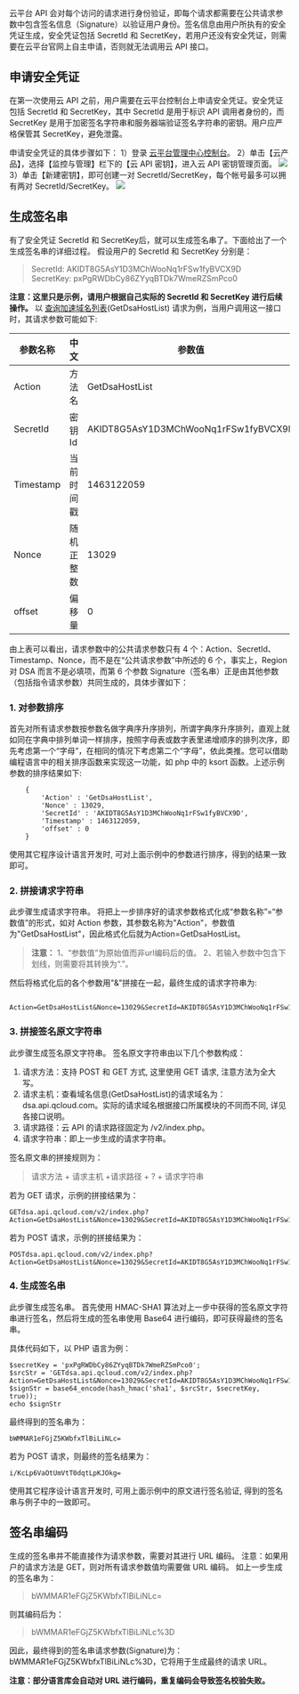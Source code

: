 云平台 API 会对每个访问的请求进行身份验证，即每个请求都需要在公共请求参数中包含签名信息（Signature）以验证用户身份。签名信息由用户所执有的安全凭证生成，安全凭证包括 SecretId 和 SecretKey，若用户还没有安全凭证，则需要在云平台官网上自主申请，否则就无法调用云 API 接口。

## 申请安全凭证

在第一次使用云 API 之前，用户需要在云平台控制台上申请安全凭证。安全凭证包括 SecretId 和 SecretKey，其中 SecretId 是用于标识 API 调用者身份的，而SecretKey 是用于加密签名字符串和服务器端验证签名字符串的密钥。用户应严格保管其 SecretKey，避免泄露。

申请安全凭证的具体步骤如下：
1）登录 [云平台管理中心控制台](http://console.tce.fsphere.cn/)。
2）单击【云产品】，选择【监控与管理】栏下的【云 API 密钥】，进入云 API 密钥管理页面。
![](http://imgcache.tce.fsphere.cn/image/mccdn.qcloud.com/static/img/d9ee6db6ea3736d5aa04b9f161242b27/image.jpg)
3）单击【新建密钥】，即可创建一对 SecretId/SecretKey，每个帐号最多可以拥有两对 SecretId/SecretKey。
![](http://imgcache.tce.fsphere.cn/image/mccdn.qcloud.com/static/img/939bf79efcc5b8da20e529b0640884d7/image.jpg)

## 生成签名串
有了安全凭证 SecretId 和 SecretKey后，就可以生成签名串了。下面给出了一个生成签名串的详细过程。
假设用户的 SecretId 和 SecretKey 分别是：
>SecretId: AKIDT8G5AsY1D3MChWooNq1rFSw1fyBVCX9D  
>SecretKey: pxPgRWDbCy86ZYyqBTDk7WmeRZSmPco0

**注意：这里只是示例，请用户根据自己实际的 SecretId 和 SecretKey 进行后续操作。**
以 [查询加速域名列表](http://tce.fsphere.cn/document/product/570/13940)(GetDsaHostList) 请求为例，当用户调用这一接口时，其请求参数可能如下:

| 参数名称      | 中文     | 参数值                                  |
| --------- | ------ | ------------------------------------ |
| Action    | 方法名    | GetDsaHostList                     |
| SecretId  | 密钥Id   | AKIDT8G5AsY1D3MChWooNq1rFSw1fyBVCX9D |
| Timestamp | 当前时间戳  | 1463122059                           |
| Nonce     | 随机正整数  | 13029                                |
| offset    | 偏移量    | 0                                    |

由上表可以看出，请求参数中的公共请求参数只有 4 个：Action、SecretId、Timestamp、Nonce，而不是在“公共请求参数”中所述的 6 个，事实上，Region 对 DSA 而言不是必填项，而第 6 个参数 Signature（签名串）正是由其他参数（包括指令请求参数）共同生成的，具体步骤如下：

### 1. 对参数排序
首先对所有请求参数按参数名做字典序升序排列，所谓字典序升序排列，直观上就如同在字典中排列单词一样排序，按照字母表或数字表里递增顺序的排列次序，即先考虑第一个“字母”，在相同的情况下考虑第二个“字母”，依此类推。您可以借助编程语言中的相关排序函数来实现这一功能，如 php 中的 ksort 函数。上述示例参数的排序结果如下:
```
	{
	    'Action' : 'GetDsaHostList',
	    'Nonce' : 13029,
	    'SecretId' : 'AKIDT8G5AsY1D3MChWooNq1rFSw1fyBVCX9D',
	    'Timestamp' : 1463122059,
	    'offset' : 0
	}  
```
使用其它程序设计语言开发时, 可对上面示例中的参数进行排序，得到的结果一致即可。

### 2. 拼接请求字符串
此步骤生成请求字符串。
将把上一步排序好的请求参数格式化成“参数名称”=“参数值”的形式，如对 Action 参数，其参数名称为"Action"，参数值为"GetDsaHostList"，因此格式化后就为Action=GetDsaHostList。

>**注意：**
>1、“参数值”为原始值而非url编码后的值。
>2、若输入参数中包含下划线，则需要将其转换为“.”。

然后将格式化后的各个参数用"&"拼接在一起，最终生成的请求字符串为:

```
	Action=GetDsaHostList&Nonce=13029&SecretId=AKIDT8G5AsY1D3MChWooNq1rFSw1fyBVCX9D&Timestamp=1463122059&offset=0
```

### 3. 拼接签名原文字符串
此步骤生成签名原文字符串。
签名原文字符串由以下几个参数构成：

1) 请求方法：支持 POST 和 GET 方式, 这里使用 GET 请求, 注意方法为全大写。
2) 请求主机：查看域名信息(GetDsaHostList)的请求域名为：dsa.api.qcloud.com。实际的请求域名根据接口所属模块的不同而不同, 详见各接口说明。
3) 请求路径：云 API 的请求路径固定为 /v2/index.php。
4) 请求字符串：即上一步生成的请求字符串。

签名原文串的拼接规则为：
> 请求方法 + 请求主机 +请求路径 + ? + 请求字符串

若为 GET 请求，示例的拼接结果为：

```
GETdsa.api.qcloud.com/v2/index.php?Action=GetDsaHostList&Nonce=13029&SecretId=AKIDT8G5AsY1D3MChWooNq1rFSw1fyBVCX9D&Timestamp=1463122059&offset=0
```

若为 POST 请求，示例的拼接结果为：

```
POSTdsa.api.qcloud.com/v2/index.php?Action=GetDsaHostList&Nonce=13029&SecretId=AKIDT8G5AsY1D3MChWooNq1rFSw1fyBVCX9D&Timestamp=1463122059&offset=0
```


### 4. 生成签名串
此步骤生成签名串。
首先使用 HMAC-SHA1 算法对上一步中获得的签名原文字符串进行签名，然后将生成的签名串使用 Base64 进行编码，即可获得最终的签名串。

具体代码如下，以 PHP 语言为例：

```
$secretKey = 'pxPgRWDbCy86ZYyqBTDk7WmeRZSmPco0';
$srcStr = 'GETdsa.api.qcloud.com/v2/index.php?Action=GetDsaHostList&Nonce=13029&SecretId=AKIDT8G5AsY1D3MChWooNq1rFSw1fyBVCX9D&Timestamp=1463122059&limit=10&offset=0';
$signStr = base64_encode(hash_hmac('sha1', $srcStr, $secretKey, true));
echo $signStr
```

最终得到的签名串为：

```
bWMMAR1eFGjZ5KWbfxTlBiLiNLc=
```

若为 POST 请求，则最终的签名结果为：

```
i/KcLp6VaOtUmVtT0dqtLpKJOkg=
```

使用其它程序设计语言开发时, 可用上面示例中的原文进行签名验证, 得到的签名串与例子中的一致即可。

## 签名串编码
生成的签名串并不能直接作为请求参数，需要对其进行 URL 编码。
注意：如果用户的请求方法是 GET，则对所有请求参数值均需要做 URL 编码。
如上一步生成的签名串为：
> bWMMAR1eFGjZ5KWbfxTlBiLiNLc=

则其编码后为：
> bWMMAR1eFGjZ5KWbfxTlBiLiNLc%3D

因此，最终得到的签名串请求参数(Signature)为：bWMMAR1eFGjZ5KWbfxTlBiLiNLc%3D，它将用于生成最终的请求 URL。

**注意：部分语言库会自动对 URL 进行编码，重复编码会导致签名校验失败。**


















